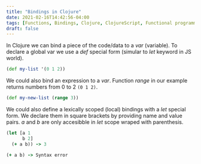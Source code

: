 ```yaml
---
title: "Bindings in Clojure"
date: 2021-02-16T14:42:56-04:00
tags: [Functions, Bindings, Clojure, ClojureScript, Functional programming]
draft: false
---
```

In Clojure we can bind a piece of the code/data to a *var* (variable). To declare a global var we use a *def* special form (simular to *let* keyword in JS world).
```clojure
(def my-list '(0 1 2))
```
We could also bind an expression to a *var*. Function *range* in our example returns numbers from 0 to 2 `(0 1 2)`.
```clojure
(def my-new-list (range 3))
```
We could also define a lexically scoped (local) bindings with a *let* special form. We declare them in square brackets by providing name and value pairs. *a* and *b* are only accesibble in *let* scope wraped with parenthesis. 
```clojure
(let [a 1
      b 2] 
  (+ a b)) -> 3

(+ a b) -> Syntax error
  ```